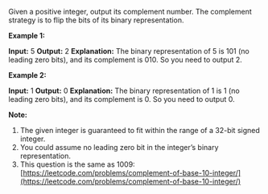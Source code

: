 
Given a positive integer, output its complement number. The complement strategy is to flip the bits of its binary representation.

**Example 1:**

**Input:** 5
**Output:** 2
**Explanation:** The binary representation of 5 is 101 (no leading zero bits), and its complement is 010. So you need to output 2.

**Example 2:**

**Input:** 1
**Output:** 0
**Explanation:** The binary representation of 1 is 1 (no leading zero bits), and its complement is 0. So you need to output 0.

**Note:**

1.  The given integer is guaranteed to fit within the range of a 32-bit signed integer.
2.  You could assume no leading zero bit in the integer’s binary representation.
3.  This question is the same as 1009: [https://leetcode.com/problems/complement-of-base-10-integer/](https://leetcode.com/problems/complement-of-base-10-integer/)